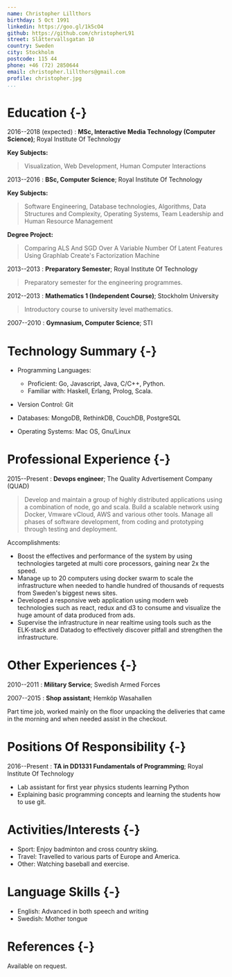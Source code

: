 ```yaml
---
name: Christopher Lillthors
birthday: 5 Oct 1991
linkedin: https://goo.gl/1k5cO4
github: https://github.com/christopherL91
street: Slåttervallsgatan 10
country: Sweden
city: Stockholm
postcode: 115 44
phone: +46 (72) 2850644
email: christopher.lillthors@gmail.com
profile: christopher.jpg
...
```


#   Education {-}

2016--2018 (expected)
:   **MSc, Interactive Media Technology (Computer Science)**; Royal Institute Of Technology

**Key Subjects:**

> Visualization, Web Development, Human Computer Interactions

2013--2016
:   **BSc, Computer Science**; Royal Institute Of Technology

**Key Subjects:**

> Software Engineering, Database technologies, Algorithms, Data Structures and
> Complexity, Operating Systems, Team Leadership and Human Resource Management

**Degree Project:**

> Comparing ALS And SGD Over A Variable Number Of Latent Features Using
> Graphlab Create's Factorization Machine

2013--2013
:   **Preparatory Semester**; Royal Institute Of Technology

> Preparatory semester for the engineering programmes.

2012--2013
:   **Mathematics 1 (Independent Course)**; Stockholm University

> Introductory course to university level mathematics.

2007--2010
:   **Gymnasium, Computer Science**; STI

#   Technology Summary {-}

*   Programming Languages:

    *   Proficient: Go, Javascript, Java, C/C++, Python.
    *   Familiar with: Haskell, Erlang, Prolog, Scala.

*   Version Control: Git
*   Databases: MongoDB, RethinkDB, CouchDB, PostgreSQL
*   Operating Systems: Mac OS, Gnu/Linux

#   Professional Experience {-}

2015--Present
:   **Devops engineer**; The Quality Advertisement Company (QUAD)

> Develop and maintain a group of highly distributed applications using a combination of
> node, go and scala.
> Build a scalable network using Docker, Vmware vCloud, AWS and various other tools.
> Manage all phases of software development, from coding and prototyping through
> testing and deployment.

Accomplishments:

*   Boost the effectives and performance of the system by using technologies
    targeted at multi core processors, gaining near 2x the speed.
*   Manage up to 20 computers using docker swarm to scale the infrastructure
    when needed to handle hundred of thousands of requests from Sweden's biggest news sites.
*   Developed a responsive web application using modern web technologies such as react,
    redux and d3 to consume and visualize the huge amount of data produced from
    ads.
*   Supervise the infrastructure in near realtime using tools such as the ELK-stack
    and Datadog to effectively discover pitfall and strengthen the infrastructure.

#   Other Experiences {-}

2010--2011
:   **Military Service**; Swedish Armed Forces

2007--2015
:   **Shop assistant**; Hemköp Wasahallen

Part time job, worked mainly on the floor unpacking the deliveries that came
in the morning and when needed assist in the checkout.

#   Positions Of Responsibility {-}

2016--Present
:   **TA in DD1331 Fundamentals of Programming**; Royal Institute Of Technology

*   Lab assistant for first year physics students learning Python
*   Explaining basic programming concepts and learning the students
    how to use git.

#   Activities/Interests {-}

*   Sport: Enjoy badminton and cross country skiing.
*   Travel: Travelled to various parts of Europe and America.
*   Other: Watching baseball and exercise.

#   Language Skills {-}

*   English: Advanced in both speech and writing
*   Swedish: Mother tongue

#   References {-}

Available on request.
